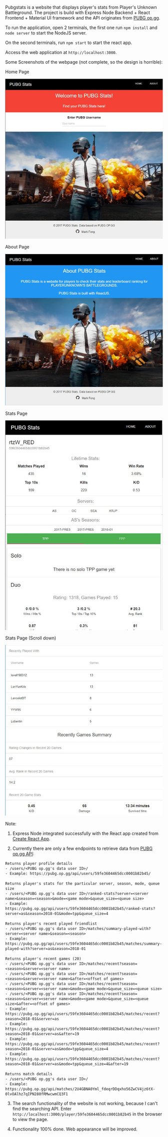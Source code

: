 Pubgstats is a website that displays player's stats from Player's Unknown Battleground. The project is build with Express Node Backend + React Frontend + Material UI framework and the API originates from [PUBG op.gg](https://pubg.op.gg/).

To run the application, open 2 terminals, the first one run `npm install` and `node server` to start the NodeJS server.
 
On the second terminals, run `npm start` to start the react app.

Access the web application at `http://localhost:3000`.

Some Screenshots of the webpage (not complete, so the design is horrible):

Home Page

![alt text](./src/image/Screenshot-1.jpg)

About Page

![alt text](./src/image/Screenshot-2.jpg)

Stats Page

![alt text](./src/image/Screenshot-3.jpg)

Stats Page (Scroll down)

![alt text](./src/image/Screenshot-4.jpg)

Note: 

1. Express Node integrated successfully with the React app created from [Create React App](https://github.com/facebookincubator/create-react-app).

2. Currently there are only a few endpoints to retrieve data from [PUBG op.gg API](https://pubg.op.gg/api):

```
Returns player profile details 
- /users/<PUBG op.gg's data user ID>/       
- Example: https://pubg.op.gg/api/users/59fe3604465dcc0001b82b45/ 

Returns player's stats for the particular server, season, mode, queue size
- /users/<PUBG op.gg's data user ID>/ranked-stats?server=<server name>&season=<season>&mode=<game mode>&queue_size=<queue size>       
- Example: https://pubg.op.gg/api/users/59fe3604465dcc0001b82b45/ranked-stats?server=as&season=2018-01&mode=tpp&queue_size=4

Returns player's recent played friendlist
- /users/<PUBG op.gg's data user ID>/matches/summary-played-with?server=<server name>&season=<season> 
- Example: https://pubg.op.gg/api/users/59fe3604465dcc0001b82b45/matches/summary-played-with?server=as&season=2018-01
     
Returns player's recent games (20)
- /users/<PUBG op.gg's data user ID>/matches/recent?season=<season>&server=<server name> 
- /users/<PUBG op.gg's data user ID>/matches/recent?season=<season>&server=<server name>&after=<offset of games>  
- /users/<PUBG op.gg's data user ID>/matches/recent?season=<season>&server=<server name>&mode=<game mode>&queue_size=<queue size>  
- /users/<PUBG op.gg's data user ID>/matches/recent?season=<season>&server=<server name>&mode=<game mode>&queue_size=<queue size>&after=<offset of games>
- Example: https://pubg.op.gg/api/users/59fe3604465dcc0001b82b45/matches/recent?season=2018-01&server=as
- Example: https://pubg.op.gg/api/users/59fe3604465dcc0001b82b45/matches/recent?season=2018-01&server=as&after=19
- Example: https://pubg.op.gg/api/users/59fe3604465dcc0001b82b45/matches/recent?season=2018-01&server=as&mode=tpp&queue_size=4
- Example: https://pubg.op.gg/api/users/59fe3604465dcc0001b82b45/matches/recent?season=2018-01&server=as&mode=tpp&queue_size=4&after=19

Returns match details 
- /users/<PUBG op.gg's data user ID>/       
- Example: https://pubg.op.gg/api/matches/2U4GBNA0Yml_fdeqrDDqxho56ZwCV4jz6tX-0lvOAlhz7qIPN280fRMwcwmCQ3F1
```

3. The search functionality of the website is not working, because I can't find the searching API. Enter `http://localhost:3000/player/59fe3604465dcc0001b82b45` in the browser to view the page.

4. Functionality 100% done. Web appearance will be improved.
